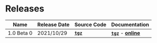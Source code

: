 # Releases

| Name | Release Date | Source Code | Documentation |
|-|-|-|-|
| 1.0 Beta 0 | 2021/10/29 | **[`tgz`](https://mooreio.com/packages/uvml_ral.tgz)** | **[`tgz`]()** - **[online]()** |
